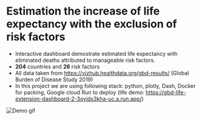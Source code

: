 # Estimation the increase of life expectancy with the exclusion of risk factors

* Interactive dashboard demostrate estimated life expectancy with eliminated deaths attributed to manageable risk factors. 
* <b>204</b> countries and <b>26</b> risk factors
* All data taken from https://vizhub.healthdata.org/gbd-results/ (Global Burden of Disease Study 2019)
* In this project we are using following stack: python, plotly, Dash, Docker for packing, Google cloud Run to deploy (life demo: https://gbd-life-extension-dashboard-2-3oyids3kha-uc.a.run.app/)

![Demo gif](https://github.com/NikitiusIvanov/gbd-life-extension-dashboard/blob/main/demo.gif)
